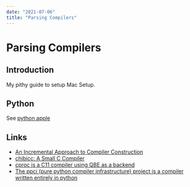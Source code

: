 ```yaml
---
date: "2021-07-06"
title: "Parsing Compilers"
---
```


<!-- markdownlint-disable MD025 -->
# Parsing Compilers
<!-- markdownlint-enable MD025 -->

## Introduction

My pithy guide to setup Mac Setup.

## Python

See [python apple](2021-06-06-python-apple)

## Links

* [An Incremental Approach to Compiler Construction](http://scheme2006.cs.uchicago.edu/11-ghuloum.pdf)
* [chibicc: A Small C Compiler](https://github.com/rui314/chibicc)
* [cproc is a C11 compiler using QBE as a backend](https://git.sr.ht/~mcf/cproc)
* [The ppci (pure python compiler infrastructure) project is a compiler written entirely in python](https://ppci.readthedocs.io/en/latest/index.html)

<!-- markdownlint-disable MD034 -->
<!-- markdownlint-enable MD034 -->
